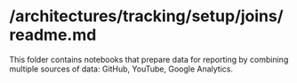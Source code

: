 # /architectures/tracking/setup/joins/readme.md

This folder contains notebooks that prepare data for reporting by combining multiple sources of data: GitHub, YouTube, Google Analytics.